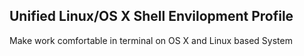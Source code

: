 ## Unified Linux/OS X Shell Envilopment Profile

Make work comfortable in terminal on OS X and Linux based System
